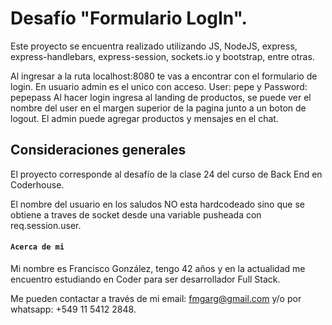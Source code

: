 # Desafío "Formulario LogIn". 

Este proyecto se encuentra realizado utilizando JS, NodeJS, express, express-handlebars, express-session, sockets.io y bootstrap, entre otras.

Al ingresar a la ruta localhost:8080 te vas a encontrar con el formulario de login.
En usuario admin es el unico con acceso. User: pepe y Password: pepepass
Al hacer login ingresa al landing de productos, se puede ver el nombre del user en el margen superior de la pagina junto a un boton de logout. El admin puede agregar productos y mensajes en el chat.

## Consideraciones generales

El proyecto corresponde al desafío de la clase 24 del curso de Back End en Coderhouse.

El nombre del usuario en los saludos NO esta hardcodeado sino que se obtiene a traves de socket desde una variable pusheada con req.session.user.

#### `Acerca de mi`

Mi nombre es Francisco González, tengo 42 años y en la actualidad me encuentro estudiando en Coder para ser desarrollador Full Stack. 

Me pueden contactar a través de mi email: [fmgarg@gmail.com](mailto:fmgarg@gmail.com) y/o por whatsapp: +549 11 5412 2848.